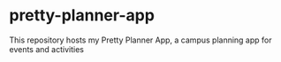 # pretty-planner-app
This repository hosts my Pretty Planner App, a campus planning app for events and activities
